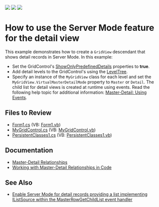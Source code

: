 <!-- default badges list -->
![](https://img.shields.io/endpoint?url=https://codecentral.devexpress.com/api/v1/VersionRange/128632348/13.1.4%2B)
[![](https://img.shields.io/badge/Open_in_DevExpress_Support_Center-FF7200?style=flat-square&logo=DevExpress&logoColor=white)](https://supportcenter.devexpress.com/ticket/details/E1460)
[![](https://img.shields.io/badge/📖_How_to_use_DevExpress_Examples-e9f6fc?style=flat-square)](https://docs.devexpress.com/GeneralInformation/403183)
<!-- default badges end -->

# How to use the Server Mode feature for the detail view

This example demonstrates how to create a `GridView` descendant that shows detail records in Server Mode. In this example:

* Set the GridControl's [ShowOnlyPredefinedDetails](https://docs.devexpress.com/WindowsForms/DevExpress.XtraGrid.GridControl.ShowOnlyPredefinedDetails) properties to **true**.
* Add detail levels to the GridControl's using the [LevelTree](https://docs.devexpress.com/WindowsForms/DevExpress.XtraGrid.GridControl.LevelTree).
* Specify an instance of the `MyGridView` class for each level and set the `MyGridView.VirtualMasterDetailMode` property to `Master` or `Detail`. The child list for detail views is created at runtime using events. Read the following help topic for additional information: [Master-Detail: Using Events](https://docs.devexpress.com/WindowsForms/732/controls-and-libraries/data-grid/master-detail/working-with-master-detail-relationships-in-code).


## Files to Review

* [Form1.cs](./CS/Q205267_4/Form1.cs) (VB: [Form1.vb](./VB/Q205267_4/Form1.vb))
* [MyGridControl.cs](./CS/Q205267_4/MyGridControl.cs) (VB: [MyGridControl.vb](./VB/Q205267_4/MyGridControl.vb))
* [PersistentClasses1.cs](./CS/Q205267_4/PersistentClasses1.cs) (VB: [PersistentClasses1.vb](./VB/Q205267_4/PersistentClasses1.vb))


## Documentation

* [Master-Detail Relationships](https://docs.devexpress.com/WindowsForms/3473/controls-and-libraries/data-grid/master-detail-relationships)
* [Working with Master-Detail Relationships in Code](https://docs.devexpress.com/WindowsForms/732/controls-and-libraries/data-grid/master-detail/working-with-master-detail-relationships-in-code)


## See Also

* [Enable Server Mode for detail records providing a list implementing IListSource within the MasterRowGetChildList event handler](https://supportcenter.devexpress.com/ticket/details/s32493/add-the-capability-to-enable-the-server-mode-feature-for-detail-records-providing-a-list)
